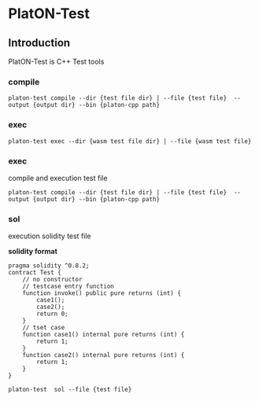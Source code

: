 # PlatON-Test


## Introduction

PlatON-Test is C++ Test tools

### compile

```
platon-test compile --dir {test file dir} | --file {test file}  --output {output dir} --bin {platon-cpp path}
```

### exec

```
platon-test exec --dir {wasm test file dir} | --file {wasm test file} 
```

### exec

compile and execution test file

```
platon-test compile --dir {test file dir} | --file {test file}  --output {output dir} --bin {platon-cpp path}
```

### sol

execution solidity test file

**solidity format**

```
pragma solidity ^0.8.2;
contract Test {
    // no constructor
    // testcase entry function
    function invoke() public pure returns (int) {
        case1();
        case2();
        return 0;
    }
    // tset case
    function case1() internal pure returns (int) {
        return 1;
    }
    function case2() internal pure returns (int) {
        return 1;
    }
}
```

```
platon-test  sol --file {test file}
```